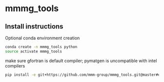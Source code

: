 # mmmg_tools

## Install instructions
Optional conda environment creation
```bash
conda create -n mmmg_tools python
source activate mmmg_tools
```
make sure gfortran is default compiler; pymatgen is uncompatible with intel compilers
```bash
pip install -e git+https://github.com/mmm-group/mmmg_tools.git@master#egg=mmmg_tools --src .
```
